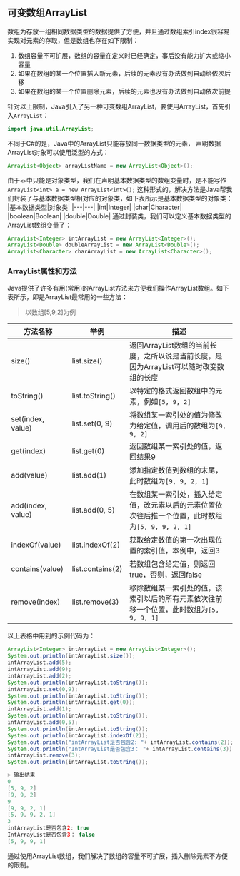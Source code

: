 ## 可变数组ArrayList

数组为存放一组相同数据类型的数据提供了方便，并且通过数组索引index很容易实现对元素的存取，但是数组也存在如下限制：

1.  数组容量不可扩展，数组的容量在定义时已经确定，事后没有能力扩大或缩小容量
2. 如果在数组的某一个位置插入新元素，后续的元素没有办法做到自动给依次后移
3. 如果在数组的某一个位置删除元素，后续的元素也没有办法做到自动依次前提

针对以上限制，Java引入了另一种可变数组ArrayList，要使用ArrayList，首先引入`ArrayList`：
```java
import java.util.ArrayList;
```
不同于C#的是，Java中的ArrayList只能存放同一数据类型的元素， 声明数据ArrayList对象可以使用泛型的方式：
```java
ArrayList<Object> arrayListName = new ArrayList<Object>();
```

由于`<>`中只能是对象类型，我们在声明基本数据类型的数组变量时，是不能写作`ArrayList<int> a = new ArrayList<int>();` 这种形式的，解决方法是Java帮我们封装了与基本数据类型相对应的对象类，如下表所示是基本数据类型的对象类：
|基本数据类型|对象类|
|---|---|
|int|Integer|
|char|Character|
|boolean|Boolean|
|double|Double|
通过封装类，我们可以定义基本数据类型的ArrayList数组变量了：
```java
ArrayList<Integer> intArrayList = new ArrayList<Integer>();
ArrayList<Double> doubleArrayList = new ArrayList<Double>();
ArrayList<Character> charArrayList = new ArrayList<Character>();
```
### ArrayList属性和方法
Java提供了许多有用(常用)的ArrayList方法来方便我们操作ArrayList数组。如下表所示，即是ArrayList最常用的一些方法：

> 以数组[5,9,2]为例

|方法名称|举例|描述|
|---|---|---|
|size()|list.size()|返回ArrayList数组的当前长度，之所以说是当前长度，是因为ArrayList可以随时改变数组的长度|
|toString()|list.toString()|以特定的格式返回数组中的元素，例如`[5, 9, 2]`|
|set(index, value)|list.set(0, 9)|将数组某一索引处的值为修改为给定值，调用后的数组为`[9, 9, 2]`|
|get(index)|list.get(0)|返回数组某一索引处的值，返回结果9|
|add(value)|list.add(1)|添加指定数值到数组的末尾，此时数组为`[9, 9, 2, 1]`|
|add(index, value)|list.add(0, 5)| 在数组某一索引处，插入给定值，改元素以后的元素位置依次往后推一个位置，此时数组为`[5, 9, 9, 2, 1]`|
|indexOf(value)|list.indexOf(2)|获取给定数值的第一次出现位置的索引值，本例中，返回3|
|contains(value)|list.contains(2)|若数组包含给定值，则返回true，否则，返回false|
|remove(index)|list.remove(3)|移除数组某一索引处的值，该索引以后的所有元素依次往前移一个位置，此时数组为`[5, 9, 9, 1]`|

以上表格中用到的示例代码为：

```java
ArrayList<Integer> intArrayList = new ArrayList<Integer>();
System.out.println(intArrayList.size());
intArrayList.add(5);
intArrayList.add(9);
intArrayList.add(2);
System.out.println(intArrayList.toString());
intArrayList.set(0,9);
System.out.println(intArrayList.toString());
System.out.println(intArrayList.get(0));
intArrayList.add(1);
System.out.println(intArrayList.toString());
intArrayList.add(0,5);
System.out.println(intArrayList.toString());
System.out.println(intArrayList.indexOf(2));
System.out.println("intArrayList是否包含2: "+ intArrayList.contains(2));
System.out.println("IntArrayList是否包含3： "+ intArrayList.contains(3));
intArrayList.remove(3);
System.out.println(intArrayList.toString());

> 输出结果
0
[5, 9, 2]
[9, 9, 2]
9
[9, 9, 2, 1]
[5, 9, 9, 2, 1]
3
intArrayList是否包含2: true
IntArrayList是否包含3： false
[5, 9, 9, 1]
```

通过使用ArrayList数组，我们解决了数组的容量不可扩展，插入删除元素不方便的限制。
